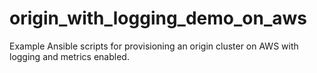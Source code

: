 # origin_with_logging_demo_on_aws
Example Ansible scripts for provisioning an origin cluster on AWS with logging and metrics enabled. 
